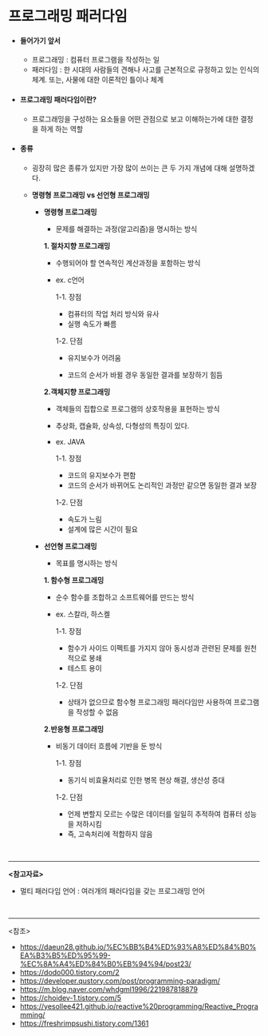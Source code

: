 # 프로그래밍 패러다임

- #### 들어가기 앞서

  - 프로그래밍 : 컴퓨터 프로그램을 작성하는 일
  - 패러다임 : 한 시대의 사람들의 견해나 사고를 근본적으로 규정하고 있는 인식의 체계. 또는, 사물에 대한 이론적인 틀이나 체계

- #### 프로그래밍 패러다임이란?

  - 프로그래밍을 구성하는 요소들을 어떤 관점으로 보고 이해하는가에 대한 결정을 하게 하는 역할

- #### 종류

  - 굉장히 많은 종류가 있지만 가장 많이 쓰이는 큰 두 가지 개념에 대해 설명하겠다.

  - **명령형 프로그래밍 vs 선언형 프로그래밍**

    - **명령형 프로그래밍**

      - 문제를 해결하는 과정(알고리즘)을 명시하는 방식

      **1. 절차지향 프로그래밍**

      - 수행되어야 할 연속적인 계산과정을 포함하는 방식

      - ex. c언어

        1-1. 장점
      
        - 컴퓨터의 작업 처리 방식와 유사
        - 실행 속도가 빠름

        1-2. 단점
      
        - 유지보수가 어려움
        
        - 코드의 순서가 바뀔 경우 동일한 결과를 보장하기 힘듬
      
      **2.객체지향 프로그래밍**
      
      - 객체들의 집합으로 프로그램의 상호작용을 표현하는 방식
      
      - 추상화, 캡슐화, 상속성, 다형성의 특징이 있다.
      
      - ex. JAVA
      
        1-1. 장점
      
        - 코드의 유지보수가 편함
        - 코드의 순서가 바뀌어도 논리적인 과정만 같으면 동일한 결과 보장
      
        1-2. 단점
      
        - 속도가 느림
        - 설계에 많은 시간이 필요
      
    - **선언형 프로그래밍**

      - 목표를 명시하는 방식

      **1. 함수형 프로그래밍**

      - 순수 함수를 조합하고 소프트웨어를 만드는 방식

      - ex. 스칼라, 하스켈

        1-1. 장점

        - 함수가 사이드 이펙트를 가지지 않아 동시성과 관련된 문제를 원천적으로 봉쇄
        - 테스트 용이

        1-2. 단점

        - 상태가 없으므로 함수형 프로그래밍 패러다임만 사용하여 프로그램을 작성할 수 없음

      **2.반응형 프로그래밍**

      - 비동기 데이터 흐름에 기반을 둔 방식

        1-1. 장점

        - 동기식 비효율처리로 인한 병목 현상 해결, 생산성 증대

        1-2. 단점

        - 언제 변할지 모르는 수많은 데이터를 일일히 추적하여 컴퓨터 성능을 저하시킴
        - 즉, 고속처리에 적합하지 않음

<br>

----------------

**<참고자료>**

- 멀티 패러다임 언어 : 여러개의 패러다임을 갖는 프로그래밍 언어

<br>

---------------

<참조>

- <https://daeun28.github.io/%EC%BB%B4%ED%93%A8%ED%84%B0%EA%B3%B5%ED%95%99-%EC%8A%A4%ED%84%B0%EB%94%94/post23/>
- <https://dodo000.tistory.com/2>
- <https://developer.qustory.com/post/programming-paradigm/>
- <https://m.blog.naver.com/whdgml1996/221987818879>
- <https://choidev-1.tistory.com/5>
- <https://yesollee421.github.io/reactive%20programming/Reactive_Programming/>
- <https://freshrimpsushi.tistory.com/1361>

